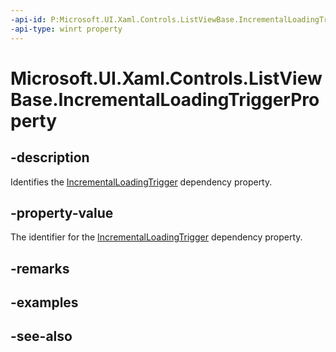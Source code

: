 ```yaml
---
-api-id: P:Microsoft.UI.Xaml.Controls.ListViewBase.IncrementalLoadingTriggerProperty
-api-type: winrt property
---
```


<!-- Property syntax
public Windows.UI.Xaml.DependencyProperty IncrementalLoadingTriggerProperty { get; }
-->

# Microsoft.UI.Xaml.Controls.ListViewBase.IncrementalLoadingTriggerProperty

## -description
Identifies the [IncrementalLoadingTrigger](listviewbase_incrementalloadingtrigger.md) dependency property.

## -property-value
The identifier for the [IncrementalLoadingTrigger](listviewbase_incrementalloadingtrigger.md) dependency property.

## -remarks

## -examples

## -see-also
